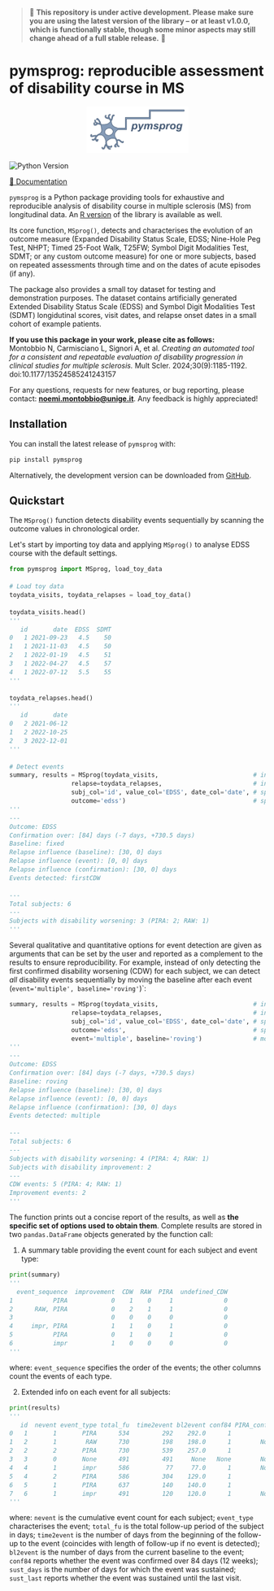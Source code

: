 <br/>

> 🚧 **This repository is under active development. 
> Please make sure you are using the latest version of the library – or at least v1.0.0, 
> which is functionally stable, though some minor aspects may still change ahead of a full 
> stable release.** 🚧

# pymsprog: reproducible assessment of disability course in MS

<p align="center">
  <img src="docs/source/_static/logo_py.png" width="200"/>
</p>

![Python Version](https://img.shields.io/badge/python-3.9%2B-blue.svg)

[📖 Documentation](https://pymsprog.readthedocs.io)

`pymsprog` is a Python package providing tools for exhaustive and reproducible
analysis of disability course in multiple sclerosis (MS) from longitudinal data. 
An [R version](https://github.com/noemimontobbio/msprog) of the library is available as well.

Its core function, `MSprog()`, detects and characterises the evolution
of an outcome measure (Expanded Disability Status Scale, EDSS; Nine-Hole Peg Test, NHPT;
Timed 25-Foot Walk, T25FW; Symbol Digit Modalities Test, SDMT; or any custom outcome
measure) for one or more subjects, based on repeated assessments through
time and on the dates of acute episodes (if any).

The package also provides a small toy dataset for testing and demonstration purposes.
The dataset contains artificially generated Extended Disability Status Scale (EDSS) and 
Symbol Digit Modalities Test (SDMT) longidutinal scores, visit dates, and relapse onset dates
in a small cohort of example patients.

**If you use this package in your work, please cite as follows:**<br />
Montobbio N, Carmisciano L, Signori A, et al. 
*Creating an automated tool for a consistent and repeatable evaluation of disability progression 
in clinical studies for multiple sclerosis.* 
Mult Scler. 2024;30(9):1185-1192. doi:10.1177/13524585241243157

For any questions, requests for new features, or bug reporting, please
contact: **noemi.montobbio@unige.it**. Any feedback is highly
appreciated!

## Installation

You can install the latest release of `pymsprog`  with:
```bash
pip install pymsprog
```
Alternatively, the development version can be downloaded from 
[GitHub](https://github.com/noemimontobbio/pymsprog).


## Quickstart

The `MSprog()` function detects disability events sequentially 
by scanning the outcome values in chronological order. 

Let's start by importing toy data and applying `MSprog()` to analyse EDSS course with 
the default settings.

```python
from pymsprog import MSprog, load_toy_data

# Load toy data
toydata_visits, toydata_relapses = load_toy_data()

toydata_visits.head()
'''
   id       date  EDSS  SDMT
0   1 2021-09-23   4.5    50
1   1 2021-11-03   4.5    50
2   1 2022-01-19   4.5    51
3   1 2022-04-27   4.5    57
4   1 2022-07-12   5.5    55
'''

toydata_relapses.head()
'''
   id       date
0   2 2021-06-12
1   2 2022-10-25
2   3 2022-12-01
'''

# Detect events
summary, results = MSprog(toydata_visits,                          # insert data on visits
                 relapse=toydata_relapses,                         # insert data on relapses
                 subj_col='id', value_col='EDSS', date_col='date', # specify column names 
                 outcome='edss')                                   # specify outcome type
'''
---
Outcome: EDSS
Confirmation over: [84] days (-7 days, +730.5 days)
Baseline: fixed
Relapse influence (baseline): [30, 0] days
Relapse influence (event): [0, 0] days
Relapse influence (confirmation): [30, 0] days
Events detected: firstCDW
        
---
Total subjects: 6
---
Subjects with disability worsening: 3 (PIRA: 2; RAW: 1)
'''
```

Several qualitative and quantitative options for event detection are given as arguments that 
can be set by the user and reported as a complement to the results to ensure reproducibility. 
For example, instead of only detecting the first confirmed disability worsening (CDW) for 
each subject, we can detect *all* disability events sequentially by moving the baseline after
each event (`event='multiple', baseline='roving'`)`:

```python
summary, results = MSprog(toydata_visits,                          # insert data on visits
                 relapse=toydata_relapses,                         # insert data on relapses
                 subj_col='id', value_col='EDSS', date_col='date', # specify column names 
                 outcome='edss',                                   # specify outcome type
                 event='multiple', baseline='roving')              # modify default settings
'''
---
Outcome: EDSS
Confirmation over: [84] days (-7 days, +730.5 days)
Baseline: roving
Relapse influence (baseline): [30, 0] days
Relapse influence (event): [0, 0] days
Relapse influence (confirmation): [30, 0] days
Events detected: multiple
        
---
Total subjects: 6
---
Subjects with disability worsening: 4 (PIRA: 4; RAW: 1)
Subjects with disability improvement: 2
---
CDW events: 5 (PIRA: 4; RAW: 1)
Improvement events: 2
'''
```

The function prints out a concise report of the results, as well as 
**the specific set of options used to obtain them**. 
Complete results are stored in two `pandas.DataFrame` objects generated by the function call:

1. A summary table providing the event count for each subject and event type:
```python
print(summary)
'''
  event_sequence  improvement  CDW  RAW  PIRA  undefined_CDW
1           PIRA            0    1    0     1              0
2      RAW, PIRA            0    2    1     1              0
3                           0    0    0     0              0
4     impr, PIRA            1    1    0     1              0
5           PIRA            0    1    0     1              0
6           impr            1    0    0     0              0
'''
```

where: `event_sequence` specifies the order of the events; 
the other columns count the events of each type.
    
2. Extended info on each event for all subjects:
```python
print(results)
'''
   id  nevent event_type total_fu  time2event bl2event conf84 PIRA_conf84 sust_days sust_last
0   1       1       PIRA      534         292    292.0      1           1       242         1
1   2       1        RAW      730         198    198.0      1        None        84         0
2   2       2       PIRA      730         539    257.0      1           1       191         1
3   3       0       None      491         491     None   None        None      None      None
4   4       1       impr      586          77     77.0      1        None        98         0
5   4       2       PIRA      586         304    129.0      1           1       282         1
6   5       1       PIRA      637         140    140.0      1           1       497         1
7   6       1       impr      491         120    120.0      1        None       232         0
'''
```

where: `nevent` is the cumulative event count for each subject; `event_type` characterises the event; 
`total_fu` is the total follow-up period of the subject in days;
`time2event` is the number of days from the beginning of the follow-up to the event 
(coincides with length of follow-up if no event is detected); 
`bl2event` is the number of days from the current baseline to the event; 
`conf84` reports whether the event was confirmed over 84 days (12 weeks); 
`sust_days` is the number of days for which the event was sustained; 
`sust_last` reports whether the event was sustained until the last visit.


